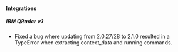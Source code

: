 
#### Integrations
##### IBM QRadar v3
- Fixed a bug where updating from 2.0.27/28 to 2.1.0 resulted in a TypeError when extracting context_data and running commands. 
